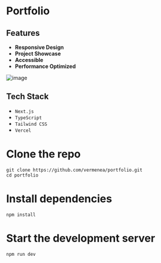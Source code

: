 #  Portfolio 


## Features

- **Responsive Design** 
- **Project Showcase**
- **Accessible**  
- **Performance Optimized**

![image](https://github.com/user-attachments/assets/07fa9725-d171-41b6-828b-d268efc33139)



## Tech Stack

- `Next.js`
- `TypeScript`
- `Tailwind CSS`
- `Vercel`

# Clone the repo
```
git clone https://github.com/vermenea/portfolio.git
cd portfolio
```
# Install dependencies
```
npm install
```
# Start the development server
```
npm run dev
```
